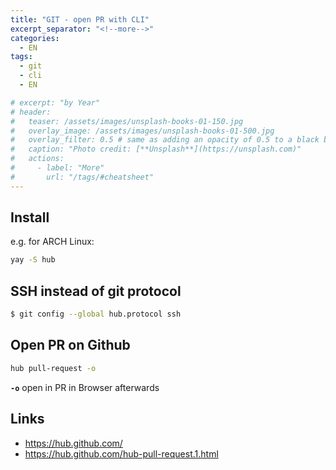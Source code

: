 ```yaml
---
title: "GIT - open PR with CLI"
excerpt_separator: "<!--more-->"
categories:
  - EN
tags:
  - git
  - cli
  - EN

# excerpt: "by Year"
# header:
#   teaser: /assets/images/unsplash-books-01-150.jpg
#   overlay_image: /assets/images/unsplash-books-01-500.jpg
#   overlay_filter: 0.5 # same as adding an opacity of 0.5 to a black background
#   caption: "Photo credit: [**Unsplash**](https://unsplash.com)"
#   actions:
#     - label: "More"
#       url: "/tags/#cheatsheet"
---
```

## Install
e.g. for ARCH Linux:
```bash
yay -S hub
```

## SSH instead of git protocol 
```bash
$ git config --global hub.protocol ssh
```

## Open PR on Github
```bash
hub pull-request -o
```
**`-o`**  open in PR in Browser afterwards



## Links

* https://hub.github.com/
* https://hub.github.com/hub-pull-request.1.html

